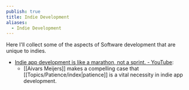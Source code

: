 ```yaml
---
publish: true
title: Indie Development
aliases:
  - Indie Development
---
```

Here I'll collect some of the aspects of Software development that are unique to indies. 

- [Indie app development is like a marathon, not a sprint. - YouTube](https://www.youtube.com/watch?v=OSNpeH_UwQ4): 
	- [[Aivars Meijers]] makes a compelling case that [[Topics/Patience/index|patience]] is a vital necessity in indie app development. 